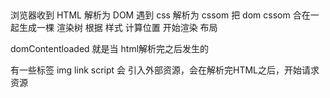 ## 
浏览器收到 HTML 解析为 DOM
遇到 css 解析为 cssom
把 dom cssom 合在一起生成一棵 渲染树
根据 样式 计算位置 开始渲染 布局

domContentloaded 就是当 html解析完之后发生的

有一些标签 img link script 会 引入外部资源，会在解析完HTML之后，开始请求资源